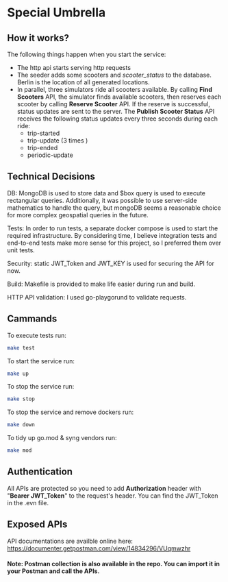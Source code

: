 # Special Umbrella


## How it works?
The following things happen when you start the service:
* The http api starts serving http requests
* The seeder adds some scooters and *scooter_status* to the database. Berlin is the location of all generated locations.
* In parallel, three simulators ride all scooters available. By calling **Find Scooters** API, the simulator finds available scooters, then reserves each scooter by calling **Reserve Scooter** API. If the reserve is successful, status updates are sent to the server. The **Publish Scooter Status** API receives the following status updates every three seconds during each ride:
    - trip-started 
    - trip-update (3 times )
    - trip-ended 
    - periodic-update

## Technical Decisions
DB: MongoDB is used to store data and $box query is used to execute rectangular queries. Additionally, it was possible to use server-side mathematics to handle the query, but mongoDB seems a reasonable choice for more complex geospatial queries in the future.


Tests: In order to run tests, a separate docker compose is used to start the required infrastructure. By considering time, I believe integration tests and end-to-end tests make more sense for this project, so I preferred them over unit tests.

Security: static JWT_Token and JWT_KEY is used for securing the API for now.

Build: Makefile is provided to make life easier during run and build.

HTTP API validation: I used go-playgorund to validate requests.

## Cammands
To execute tests run:
```sh
make test
```

To start the service run:
```sh
make up
```

To stop the service run:
```sh
make stop
```

To stop the service and remove dockers run:
```sh
make down
```

To tidy up go.mod & syng vendors run:
```sh
make mod
```

## Authentication
All APIs are protected so you need to add **Authorization** header with "**Bearer JWT_Token**" to the request's header. You can find the JWT_Token in the .evn file.
## Exposed APIs
API documentations are availble online here:
https://documenter.getpostman.com/view/14834296/VUqmwzhr

#### Note: Postman collection is also available in the repo. You can import it in your Postman and call the APIs.
